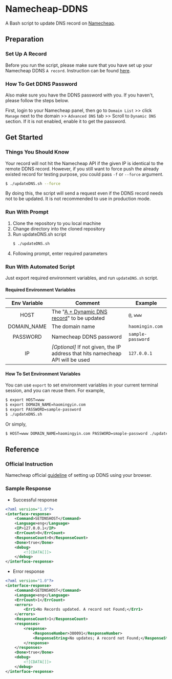 # Namecheap-DDNS
A Bash script to update DNS record on [Namecheap](https://www.namecheap.com/).

## Preparation

### Set Up A Record
Before you run the script, please make sure that you have set up your Namecheap DDNS `A record`. Instruction can be found [here](https://www.namecheap.com/support/knowledgebase/article.aspx/36/11/how-do-i-start-using-dynamic-dns).

### How To Get DDNS Password
Also make sure you have the DDNS password with you. If you haven't, please follow the steps below.

First, login to your Namecheap panel, then go to `Domain List` >> click `Manage` next to the domain >> `Advanced DNS` tab >> Scroll to `Dynamic DNS` section. If it is not enabled, enable it to get the password.

## Get Started

### Things You Should Know
Your record will not hit the Namecheap API if the given IP is identical to the remote DDNS record. However, if you still want to force push the already existed record for testing purpose, you could pass `-f` or `--force` argument.

```bash
$ ./updateDNS.sh --force
```

By doing this, the script will send a request even if the DDNS record needs not to be updated. It is not recommended to use in production mode.

### Run With Prompt
1. Clone the repository to you local machine
2. Change directory into the cloned repository
3. Run updateDNS.sh script
    ```bash 
    $ ./updateDNS.sh
    ```
4. Following prompt, enter required parameters

### Run With Automated Script
Just export required environment variables, and run `updateDNS.sh` script.

#### Required Environment Variables

| Env Variable | Comment | Example |
|:---:|---|---|
|HOST|The "[A + Dynamic DNS record](https://www.namecheap.com/support/knowledgebase/article.aspx/43/11/how-do-i-set-up-a-host-for-dynamic-dns)" to be updated|`@`, `www`|
|DOMAIN_NAME|The domain name | `haomingin.com`|
|PASSWORD| Namecheap DDNS password  | `sample-password` |
|IP|*[Optional]* If not given, the IP address that hits namecheap API will be used    | `127.0.0.1` |

#### How To Set Environment Variables
You can use `export` to set environment variables in your current terminal session, and you can reuse them. For example,

```bash
$ export HOST=www
$ export DOMAIN_NAME=haomingyin.com
$ export PASSWORD=sample-password
$ ./updateDNS.sh
```
Or simply,

```bash
$ HOST=www DOMAIN_NAME=haomingyin.com PASSWORD=smaple-password ./updateDNS.sh
```

## Reference

### Official Instruction
Namecheap official [guideline](https://www.namecheap.com/support/knowledgebase/article.aspx/29/11/how-do-i-use-a-browser-to-dynamically-update-the-hosts-ip) of setting up DDNS using your browser.

### Sample Response
* Successful response
```xml
<?xml version="1.0"?>
<interface-response>
    <Command>SETDNSHOST</Command>
    <Language>eng</Language>
    <IP>127.0.0.1</IP>
    <ErrCount>0</ErrCount>
    <ResponseCount>0</ResponseCount>
    <Done>true</Done>
    <debug>
        <![CDATA[]]>
    </debug>
</interface-response>
```
* Error response
```xml
<?xml version="1.0"?>
<interface-response>
    <Command>SETDNSHOST</Command>
    <Language>eng</Language>
    <ErrCount>1</ErrCount>
    <errors>
        <Err1>No Records updated. A record not Found;</Err1>
    </errors>
    <ResponseCount>1</ResponseCount>
    <responses>
        <response>
            <ResponseNumber>380091</ResponseNumber>
            <ResponseString>No updates; A record not Found;</ResponseString>
        </response>
    </responses>
    <Done>true</Done>
    <debug>
        <![CDATA[]]>
    </debug>
</interface-response>
```
